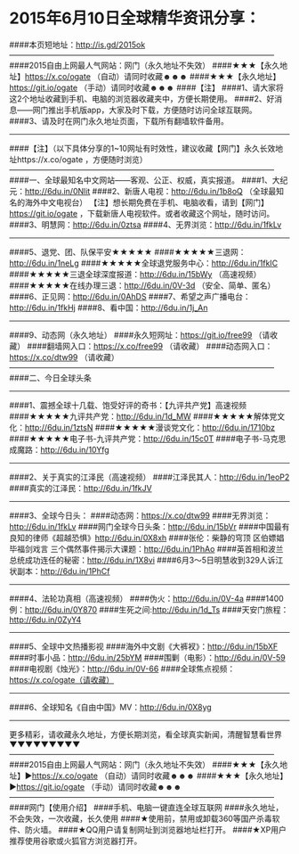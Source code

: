# 2015年6月10日全球精华资讯分享：
####本页短地址：http://is.gd/2015ok
——————————————————————————————————
####2015自由上网最人气网站：网门（永久地址不失效）
####★★★【永久地址】https://x.co/ogate （自动）请同时收藏☻☻☻
####★★★【永久地址】https://git.io/ogate （手动）请同时收藏☻☻☻
####【注】
####1、请大家将这2个地址收藏到手机、电脑的浏览器收藏夹中，方便长期使用。
####2、好消息——网门推出手机版app，大家及时下载，方便随时访问全球互联网。
####3、请及时在网门永久地址页面，下载所有翻墙软件备用。
***
####【注】（以下具体分享的1~10网址有时效性，建议收藏【网门】永久长效地址https://x.co/ogate ，方便随时浏览）
——————————————————————————————————
####一、全球最知名中文网站——客观、公正、权威，真实报道。
####1、大纪元：http://6du.in/0Nlit
####2、新唐人电视：http://6du.in/1b8oQ （全球最知名的海外中文电视台）
【注】想长期免费在手机、电脑收看，请到【网门】https://git.io/ogate ，下载新唐人电视软件。或者收藏这个网址，随时访问。
####3、明慧网：http://6du.in/0ztsa
####4、无界浏览：http://6du.in/1fkLv
***
####5、退党、团、队保平安★★★★★
####★★★★★三退网：http://6du.in/1neLg
####★★★★★全球退党服务中心：http://6du.in/1fkIC
####★★★★★三退全球深度报道：http://6du.in/15bWy （高速视频）
####★★★★★在线办理三退：http://6du.in/0V-3d （安全、简单、匿名）
####6、正见网：http://6du.in/0AhDS
####7、希望之声广播电台：http://6du.in/1fkHj
####8、看中国：http://6du.in/1j_An
***
####9、动态网（永久地址）
####永久短网址：https://git.io/free99 （请收藏）
####翻墙网入口：https://x.co/free99 （请收藏）
####动态网入口：https://x.co/dtw99 （请收藏）
——————————————————————————————————
####二、今日全球头条
***
####1、震撼全球十几载、饱受好评的奇书：【九评共产党】高速视频
####★★★★★九评共产党：http://6du.in/1d_MW
####★★★★★解体党文化：http://6du.in/1ztsN
####★★★★★漫谈党文化：http://6du.in/1710bz
####★★★★★电子书-九评共产党：http://6du.in/15c0T
####电子书-马克思成魔路：http://6du.in/10Yfg
***
####2、关于真实的江泽民（高速视频）
####江泽民其人：http://6du.in/1eoP2
####真实的江泽民：http://6du.in/1fkJV
***
####3、全球今日头：
####动态网：https://x.co/dtw99
####无界浏览：http://6du.in/1fkLv
####网门全球今日头条：http://6du.in/15bVr
####中国最有良知的律师《超越恐惧》http://6du.in/0X8xh
####张伦：柴静的穹顶 区伯嫖娼 毕福剑戏言 三个偶然事件揭示大课题：http://6du.in/1PhAo
####英首相和波兰总统成功连任的秘密：http://6du.in/1X8vi
####6月3～5日明慧收到329人诉江状副本：http://6du.in/1PhCf
***
####4、法轮功真相（高速视频）
####伪火：http://6du.in/0V-4a
####1400例：http://6du.in/0Y870
####生死之间:http://6du.in/1d_Ts
####天安门旅程：http://6du.in/0ZyY4
***
####5、全球中文热播影视
####海外中文剧《大裤衩》：http://6du.in/15bXF
####时事小品：http://6du.in/25bYM
####围剿（电影）：http://6du.in/0V-59
####电视剧《烛光》：http://6du.in/0V-66
####全球焦点视频：https://x.co/ogate（请收藏）
***
####6、全球知名《自由中国》MV：http://6du.in/0X8yg
***
更多精彩，请收藏永久地址，方便长期浏览，看全球真实新闻，清醒智慧看世界
▼▼▼▼▼▼▼▼▼
——————————————————————————————————
####2015自由上网最人气网站：网门（永久地址不失效）
####★★★【永久地址】▶https://x.co/ogate （自动）请同时收藏☻☻☻
####★★★【永久地址】▶https://git.io/ogate （手动）请同时收藏☻☻☻
——————————————————————————————————
####网门【使用介绍】
####手机、电脑一键直连全球互联网
####永久地址，不会失效，一次收藏，长久使用
####★使用前，禁用或卸载360等国产杀毒软件、防火墙。
####★QQ用户请复制网址到浏览器地址栏打开。
####★XP用户推荐使用谷歌或火狐官方浏览器打开。


